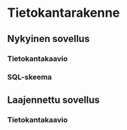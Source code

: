 # Tietokantarakenne

## Nykyinen sovellus

### Tietokantakaavio

### SQL-skeema

## Laajennettu sovellus

### Tietokantakaavio

